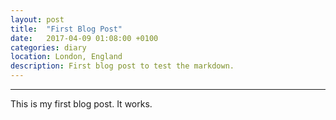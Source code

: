 ```yaml
---
layout: post
title:  "First Blog Post"
date:   2017-04-09 01:08:00 +0100
categories: diary
location: London, England
description: First blog post to test the markdown.
---
```

---
This is my first blog post. It works. 
